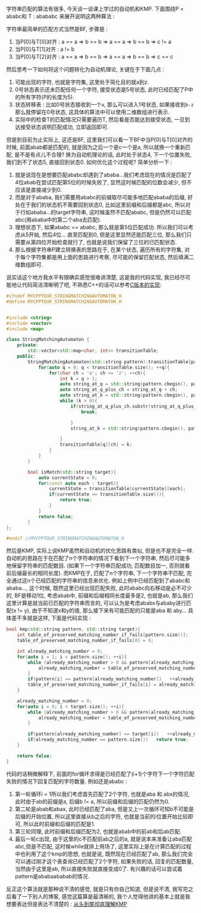 字符串匹配的算法有很多, 今天谈一谈课上学过的自动机和KMP. 下面围绕P = ababc和 T : abababc 来展开说明这两种算法 :

字符串最简单的匹配方式当然是BF, 步骤是 :
1. 当P[0]与T[0]对齐 : a == a => b == b => a == a => b == b => c != a 
2. 当P[0]与T[1]对齐 : a != b
3. 当P[0]与T[2]对齐 : a == a => b == b => a == a => b == b => c == c

然后思考一下如何将这个问题转化为自动机理论, 关键在于下面几点 :
1. 可能出现的字符, 也就是字符集, 这里处于简化目的就a到z.
2. 0号状态表示还未匹配任何一个字符, 接受状态是5号状态, 此时已经匹配了P中的所有字符(P的长度为5). 
3. 状态转移表 : 比如0号状态接收到一个`a`, 那么可以进入1号状态, 如果接收到`b-z`那么就停留在0号状态, 这具体的算法中可以使用二维数组进行表示.
4. 实际中的检查T的匹配情况只需要遍历T, 然后看是否能达到接受状态, 一旦到达接受状态说明匹配成功, 立即返回即可.

但是到目前为止实际上, 这还是BF, 这里我们可以看一下BF中当P[0]与T[0]对齐的时候, 前面abab都是匹配的, 就是因为之后一个是c一个是a, 所以就换一个重新匹配, 是不是有点儿不合理? 换为自动机理论的话, 此时处于状态4, 下一个位置失败, 我们到不了状态5, 直接回到状态0. 如何优化这个过程呢? 简单分析一下 :
1. 就是说现在是想要匹配ababc却遇到了ababa...我们考虑现在的情况是匹配了4位abab在尝试匹配第5位的时候失败了, 显然这时候匹配的位数会减少, 但不应该是直接减少到0.
2. 而是对于ababa, 我们需要用ababc的前缀取尽可能多地匹配ababa的后缀, 好处在于我们的状态机不需要回到状态0, 比如这里前缀和后缀都是abc, 所以对于行如ababa...的target字符串, 这时候虽然不匹配ababc, 但是仍然可以匹配abc(用ababa中的第二个aba去匹配).
3. 理想状态下, 如果ababc == ababc, 那么就是第5位匹配成功. 所以我们可以考虑从5开始, 然后4位... 直至匹配到0, 但是这里显然还能匹配三位, 那么我们只需要从第四位开始检查就行了, 也就是说我们保留了三位的已匹配状态.
4. 那么根据字符串P建立转换表的思路在于, 在某个状态, 遍历所有的字符集, 对于每个字符集都是用上面的思路进行考察, 尽可能的保留匹配状态, 然后填满二维数组即可.

说实话这个地方我水平有限确实感觉很难讲清楚, 这是我的代码实现, 我已经尽可能地让代码简洁清晰明了吧, 不熟悉C++的话可以参考[C版本的实现](https://github.com/nzhl/blog/blob/master/category/algorithm/String%20Matching%20:%20Automata%20and%20KMP/main.c):

```c++
#ifndef MYCPPTOUR_STRINGMATCHINGAUTOMATON_H
#define MYCPPTOUR_STRINGMATCHINGAUTOMATON_H


#include <string>
#include <vector>
#include <map>

class StringMatchingAutomaton {
    private:
        std::vector<std::map<char, int>> transitionTable;
    public:
        StringMatchingAutomaton(std::string pattern):transitionTable{pattern.size()}{
            for(auto q = 0; q < transitionTable.size(); ++q){
                for(char ch = 'a'; ch <= 'z'; ++ch){
                    int k = q + 1;
                    auto string_at_q = std::string(pattern.cbegin(), pattern.cbegin() + q);
                    auto string_at_q_plus_ch = string_at_q + ch;
                    auto string_at_k = std::string(pattern.cbegin(), pattern.cbegin() + k);
                    while (k > 0){
                        if(string_at_q_plus_ch.substr(string_at_q_plus_ch.size()-string_at_k.size(), string_at_k.size()) == string_at_k){
                            break;

                        }
                        string_at_k = std::string(pattern.cbegin(), pattern.cbegin() + --k);

                    }
                    transitionTable[q][ch] = k;
                }
            }
        }

        bool isMatch(std::string target){
            auto currentState = 0;
            for(const auto each : target){
                currentState = transitionTable[currentState][each];
                if(currentState == transitionTable.size()){
                    return true;
                }
            }
            return false;
        }
};

#endif //MYCPPTOUR_STRINGMATCHINGAUTOMATON_H
```

然后是KMP, 实际上说KMP虽然和自动机的优化思路有类似, 但是也不是完全一样. 自动机的思路在于在匹配了n个字符串的情况下看到下一个字符串, 然后尽可能多地保留字符串的匹配数目. (如果下一个字符串匹配成功, 匹配数目加一, 否则就看前后缀最长的相同长度). 而KMP在于, 匹配了n个字符串, 下一个字符串不匹配, 完全通过这n个已经匹配的字符串的信息来优化. 例如上例中已经匹配到了ababc和ababa..., 这个时候, 既然这里已经出现匹配失败, 此时ababc向右移动是必不可少的, BF是移动1位, 考虑abab中, 前缀和后缀相同长度最多是2, 也就是ab, 那么我们这里计算是就当前已匹配的字符串而言的, 可以认为是考虑ababx与ababy进行匹配(x != y), 由于不知道x和y的值, 那么接下来有可能匹配的只能是aba 和 aby... 具体差不多就是这样, 下面是代码实现 :

```c++
bool kmp(std::string pattern, std::string target){
    int table_of_preserved_matching_number_if_fails[pattern.size()];
    table_of_preserved_matching_number_if_fails[0] = 0;

    int already_matching_number = 0;
    for(auto i = 1; i < pattern.size(); ++i){
        while (already_matching_number > 0 && pattern[already_matching_number] != pattern[i]){
            already_matching_number = table_of_preserved_matching_number_if_fails[already_matching_number-1];
        }
        if(pattern[i] == pattern[already_matching_number])   ++already_matching_number;
        table_of_preserved_matching_number_if_fails[i] = already_matching_number;
    }

    already_matching_number = 0;
    for(auto i = 0; i < target.size(); ++i){
        while (already_matching_number > 0 && pattern[already_matching_number] != target[i]){
            already_matching_number = table_of_preserved_matching_number_if_fails[already_matching_number-1];
        }

        if(pattern[already_matching_number] == target[i])   ++already_matching_number;
        if(already_matching_number == pattern.size())   return true;
    }

    return false;
}

```

代码的话稍微解释下, 前面的for循环求得是已经匹配了(i+1)个字符下一个字符匹配失败的情况下回复匹配的字符数量. 例如还是ababc :
1. 第一轮循环i = 1所以我们考虑首先匹配了2个字符, 也就是aba 和 abx的情况, 此时由于ab的前缀是a, 后缀b != a, 所以前缀和后缀的匹配仍然为0.
2. 第二轮是abab和abax, 此时已经匹配了aba, 但是又上一次循环可知b不可能是后缀的开始位置, 所以这里直接从b之后的字符, 也就是当前的i位置开始比较即可, 所以此时前缀和后缀的匹配是1.
3. 第三轮同理, 此时前缀和后缀匹配为2, 也就是abab中的前ab和后ab匹配.
4. 最后一轮c出现, 由于这里的c不匹配前ab之后的a, 就是说本来准备让aba匹配abc,但是不匹配, 这时候while就排上用场了, 这里实际上是在计算匹配的过程中也利用了这个kmp的思想, 也就是说, 既然现在已经匹配了ab, 那么我们完全可以通过刚才这个表查询已经匹配了2个字符, 如果失败的话, 回复的匹配数量, 当然由于这里是ab, 所以直接失败就直接变成0了. 有兴趣的话可以尝试着pattern是ababaababab的情况.

反正这个算法就是那种说不清的感觉, 就是只有你自己知道, 但是说不清, 我写完之后看了一下别人的博客, 感觉这篇算是最清晰的, 我个人觉得他讲的基本上就是我想要表达但是表达不清楚的 : [从头到尾彻底理解KMP](http://blog.csdn.net/v_july_v/article/details/7041827)
